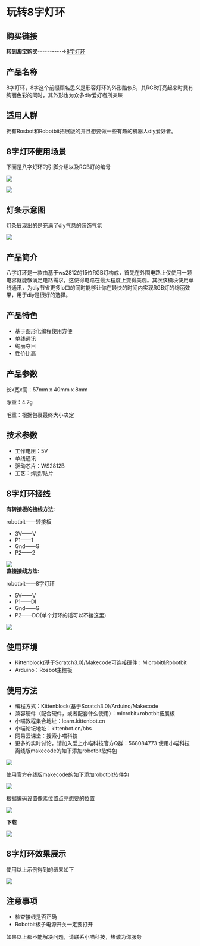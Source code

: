 # 玩转8字灯环

## 购买链接

__转到淘宝购买__----------→[8字灯环](https://item.taobao.com/item.htm?spm=a1z10.3-c-s.w4002-17001215033.23.5803762e2zN2MZ&id=559762805967)

## 产品名称

8字灯环，8字这个前缀顾名思义是形容灯环的外形酷似8，其RGB灯亮起来时具有绚丽色彩的同时，其外形也为众多diy爱好者所亲睐

## 适用人群

拥有Rosbot和Robotbit拓展版的并且想要做一些有趣的机器人diy爱好者。

## 8字灯环使用场景

下面是八字灯环的引脚介绍以及RGB灯的编号  

![](./light/bianhao.png) 

![](./light/shiyitu.png)  

## 灯条示意图 

灯条展现出的是充满了diy气息的装饰气氛  

![](./light/dengtiaoxiaoguo.png)  

## 产品简介

八字灯环是一款由基于ws2812的15位RGB灯构成，首先在外围电路上仅使用一颗电容就能够满足电路需求，这使得电路在最大程度上变得美观。其次该模块使用单线通讯，为diy节省更多io口的同时能够让你在最快的时间内实现RGB灯的绚丽效果，用于diy是很好的选择。

## 产品特色

- 基于图形化编程使用方便
- 单线通讯
- 绚丽夺目
- 性价比高

## 产品参数

长x宽x高：57mm x 40mm x 8mm

净重：4.7g

毛重：根据包裹最终大小决定

## 技术参数

- 工作电压：5V
- 单线通讯
- 驱动芯片：WS2812B
- 工艺：焊接/贴片

## 8字灯环接线  

**有转接板的接线方法:**  
	    
robotbit——转接板  

- 3V——V  
- P1——1  
- Gnd——G  
- P2——2   

![](./light/zhuanjie.png)  
**直接接线方法:**  

robotbit——8字灯环  

- 5V——V
- P1——DI
- Gnd——G
- P2——DO(单个灯环的话可以不接这里)   

![](./light/zhilian.png)   

## 使用环境 

- Kittenblock(基于Scratch3.0)/Makecode可连接硬件：Microbit&Robotbit
- Arduino：Rosbot主控板


## 使用方法

- 编程方式：Kittenblock(基于Scratch3.0)/Arduino/Makecode
- 兼容硬件（配合硬件，或者配套什么使用）：microbit+robotbit拓展板
- 小喵教程集合地址：learn.kittenbot.cn
- 小喵论坛地址：kittenbot.cn/bbs
- 网易云课堂：搜索小喵科技
- 更多的实时讨论，请加入爱上小喵科技官方Q群：568084773
使用小喵科技离线版makecode的如下添加robotbit软件包   

![](./light/jiabao.png)  

使用官方在线版makecode的如下添加robotbit软件包  
 
![](./light/zaixian.png)   

根据编码设置像素位置点亮想要的位置  
 
![](./light/makecode.png)  

**下载**  

![](./light/xiazai.png)  
     
## 8字灯环效果展示
使用以上示例得到的结果如下  
  
![](./light/8zixiaoguo.png)   



## 注意事项 
    
- 检查接线是否正确   
- Robotbit板子电源开关一定要打开   
  
如果以上都不能解决问题，请联系小喵科技，热诚为你服务  